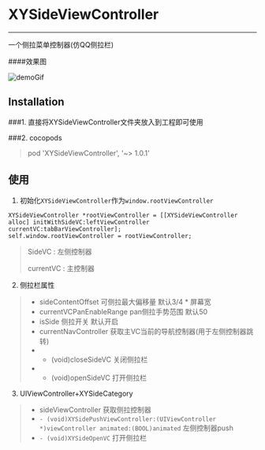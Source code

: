 # XYSideViewController
---
一个侧拉菜单控制器(仿QQ侧拉栏)

####效果图

![demoGif](demoGif.gif)

## Installation

###1. 直接将XYSideViewController文件夹放入到工程即可使用

###2. cocopods
 
 > pod 'XYSideViewController', '~> 1.0.1'
 
## 使用
1. 初始化```XYSideViewController```作为```window.rootViewController```
 
```
XYSideViewController *rootViewController = [[XYSideViewController alloc] initWithSideVC:leftViewController currentVC:tabBarViewController];
self.window.rootViewController = rootViewController;
```

> SideVC :  左侧控制器
>  
> currentVC : 主控制器
 
2. 侧拉栏属性
 
  > - sideContentOffset 可侧拉最大偏移量 默认3/4 * 屏幕宽
  > - currentVCPanEnableRange pan侧拉手势范围  默认50
  > - isSide 侧拉开关 默认开启
  > - currentNavController 获取主VC当前的导航控制器(用于左侧控制器跳转)
  > - - (void)closeSideVC 关闭侧拉栏
  > - - (void)openSideVC 打开侧拉栏
  
3. UIViewController+XYSideCategory
  > - sideViewController 获取侧拉控制器
  > - ```- (void)XYSidePushViewController:(UIViewController *)viewController animated:(BOOL)animated``` 
  左侧控制器push
  > - ```- (void)XYSideOpenVC``` 打开侧拉栏